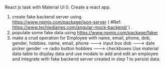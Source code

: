 React js task with Material UI 0. Create a react app.

1. create fake backend server using https://www.npmjs.com/package/json-server
   ( #Ref: https://www.techiediaries.com/angular-mock-backend/ ) .
2. populate some fake data using https://www.npmjs.com/package/faker
3. make a crud operation for Employee with name, email, phone, dob, gender, hobbies.
   name, email, phone ---&gt; input box
   dob ---&gt; date picker
   gender --&gt; radio button
   hobbies ---&gt; checkboxes
   Use material data table to display data and use modals to add and edit an employee and integrate
   with fake backend server created in step 1 to persist data.

